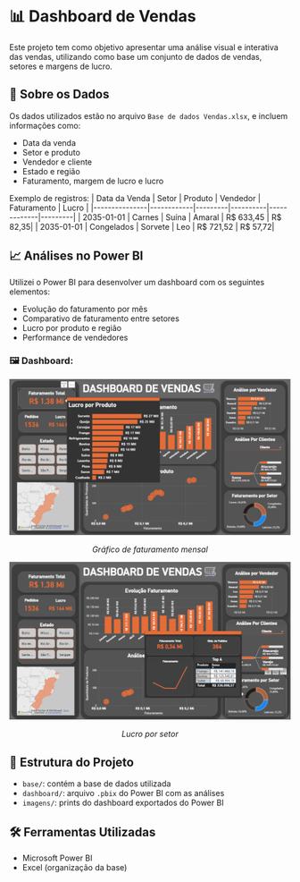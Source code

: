 # 📊 Dashboard de Vendas

Este projeto tem como objetivo apresentar uma análise visual e interativa das vendas, utilizando como base um conjunto de dados de vendas, setores e margens de lucro.

## 🧾 Sobre os Dados

Os dados utilizados estão no arquivo `Base de dados Vendas.xlsx`, e incluem informações como:

- Data da venda
- Setor e produto
- Vendedor e cliente
- Estado e região
- Faturamento, margem de lucro e lucro

Exemplo de registros:
| Data da Venda | Setor      | Produto | Vendedor | Faturamento | Lucro   |
|---------------|------------|---------|----------|-------------|---------|
| 2035-01-01    | Carnes     | Suína   | Amaral   | R$ 633,45   | R$ 82,35|
| 2035-01-01    | Congelados | Sorvete | Leo      | R$ 721,52   | R$ 57,72|

## 📈 Análises no Power BI

Utilizei o Power BI para desenvolver um dashboard com os seguintes elementos:

- Evolução do faturamento por mês
- Comparativo de faturamento entre setores
- Lucro por produto e região
- Performance de vendedores

### 🖼️ Dashboard:

<div align="center">
  <img src="Imagens/tooltip Lucro.png" width="700px" alt="Faturamento mensal">
  <p><i>Gráfico de faturamento mensal</i></p>

  <img src="Imagens/tooltipSetor.png" width="700px" alt="Lucro por setor">
  <p><i>Lucro por setor</i></p>
</div>

## 📂 Estrutura do Projeto

- `base/`: contém a base de dados utilizada
- `dashboard/`: arquivo `.pbix` do Power BI com as análises
- `imagens/`: prints do dashboard exportados do Power BI

## 🛠️ Ferramentas Utilizadas

- Microsoft Power BI
- Excel (organização da base)

